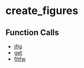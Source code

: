 # create_figures

## Function Calls
- [jfig](jfig.md)
- [get](CSD/kCSD/ica/kCsd1D_ICA/STICA_UTIL/get.md)
- [fhfw](CSD/kCSD/ica/kCsd1D_ICA/STICA_UTIL/fhfw.md)
